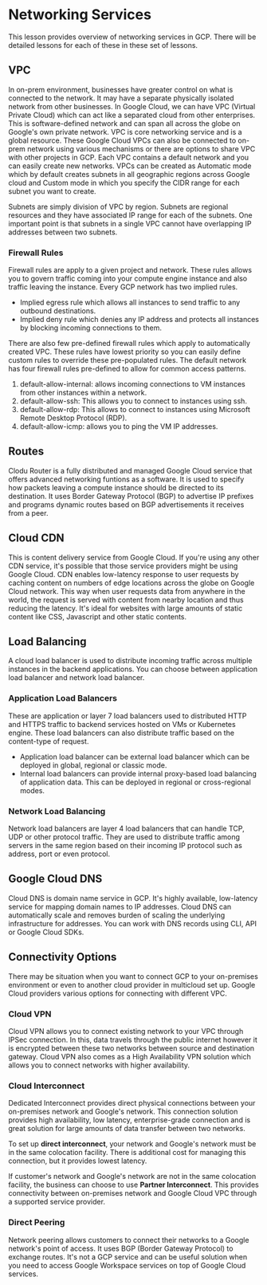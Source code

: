 # Networking Services

This lesson provides overview of networking services in GCP. There will be detailed lessons for each of these in these set of lessons.

## VPC

In on-prem environment, businesses have greater control on what is connected to the network. It may have a separate physically isolated network from other businesses. In Google Cloud, we can have VPC (Virtual Private Cloud) which can act like a separated cloud from other enterprises. This is software-defined network and can span all across the globe on Google's own private network. VPC is core networking service and is a global resource. These Google Cloud VPCs can also be connected to on-prem network using various mechanisms or there are options to share VPC with other projects in GCP. Each VPC contains a default network and you can easily create new networks. VPCs can be created as Automatic mode which by default creates subnets in all geographic regions across Google cloud and Custom mode in which you specify the CIDR range for each subnet you want to create.

Subnets are simply division of VPC by region. Subnets are regional resources and they have associated IP range for each of the subnets. One important point is that subnets in a single VPC cannot have overlapping IP addresses between two subnets.

### Firewall Rules

Firewall rules are apply to a given project and network. These rules allows you to govern traffic coming into your compute engine instance and also traffic leaving the instance. Every GCP network has two implied rules.

- Implied egress rule which allows all instances to send traffic to any outbound destinations.
- Implied deny rule which denies any IP address and protects all instances by blocking incoming connections to them.

There are also few pre-defined firewall rules which apply to automatically created VPC.  These rules have lowest priority so you can easily define custom rules to override these pre-populated rules. The default network has four firewall rules pre-defined to allow for common access patterns.
1. default-allow-internal: allows incoming connections to VM instances from other instances within a network.
2. default-allow-ssh: This allows you to connect to instances using ssh.
3. default-allow-rdp: This allows to connect to instances using Microsoft Remote Desktop Protocol (RDP).
4. default-allow-icmp: allows you to ping the VM IP addresses.

## Routes

Clodu Router is a fully distributed and managed Google Cloud service that offers advanced networking funtions as a software. It is used to specify how packets leaving a compute instance should be directed to its destination. It uses Border Gateway Protocol (BGP) to advertise IP prefixes and programs dynamic routes based on BGP advertisements it receives from a peer.

## Cloud CDN

This is content delivery service from Google Cloud. If you're using any other CDN service, it's possible that those service providers might be using Google Cloud. CDN enables low-latency response to user requests by caching content on numbers of edge locations across the globe on Google Cloud network. This way when user requests data from anywhere in the world, the request is served with content from nearby location and thus reducing the latency. It's ideal for websites with large amounts of static content like CSS, Javascript and other static contents.

## Load Balancing

A cloud load balancer is used to distribute incoming traffic across multiple instances in the backend applications. You can choose between application load balancer and network load balancer.

### Application Load Balancers

These are application or layer 7 load balancers used to distributed HTTP and HTTPS traffic to backend services hosted on VMs or Kubernetes engine. These load balancers can also distribute traffic based on the content-type of request.

- Application load balancer can be external load balancer which can be deployed in global, regional or classic mode. 
- Internal load balancers can provide internal proxy-based load balancing of application data. This can be deployed in regional or cross-regional modes.

### Network Load Balancing

Network load balancers are layer 4 load balancers that can handle TCP, UDP or other protocol traffic. They are used to distribute traffic among servers in  the same region based on their incoming IP protocol such as address, port or even protocol.

## Google Cloud DNS

Cloud DNS is domain name service in GCP. It's highly available, low-latency service for mapping domain names to IP addresses. Cloud DNS can automatically scale and removes burden of scaling the underlying infrastructure for addresses. You can work with DNS records using CLI, API or Google Cloud SDKs.

## Connectivity Options

There may be situation when you want to connect GCP to your on-premises environment or even to another cloud provider in multicloud set up. Google Cloud providers various options for connecting with different VPC.

### Cloud VPN

Cloud VPN allows you to connect existing network to your VPC through IPSec connection. In this, data travels through the public internet however it is encrypted between these two networks between source and destination gateway. Cloud VPN also comes as a High Availability VPN solution which allows you to connect networks with higher availability.

### Cloud Interconnect

Dedicated Interconnect provides direct physical connections between your on-premises network and Google's network. This connection solution provides high availability, low latency, enterprise-grade connection and is great solution for large amounts of data transfer between two networks. 

To set up **direct interconnect**, your network and Google's network must be in the same colocation facility. There is additional cost for managing this connection, but it provides lowest latency.

If customer's network and Google's network are not in the same colocation facility, the business can choose to use **Partner Interconnect**. This provides connectivity between on-premises network and Google Cloud VPC through a supported service provider. 

### Direct Peering

Network peering allows customers to connect their networks to a Google network's point of access. It uses BGP (Border Gateway Protocol) to exchange routes. It's not a GCP service and can be useful solution when you need to access Google Workspace services on top of Google Cloud services.